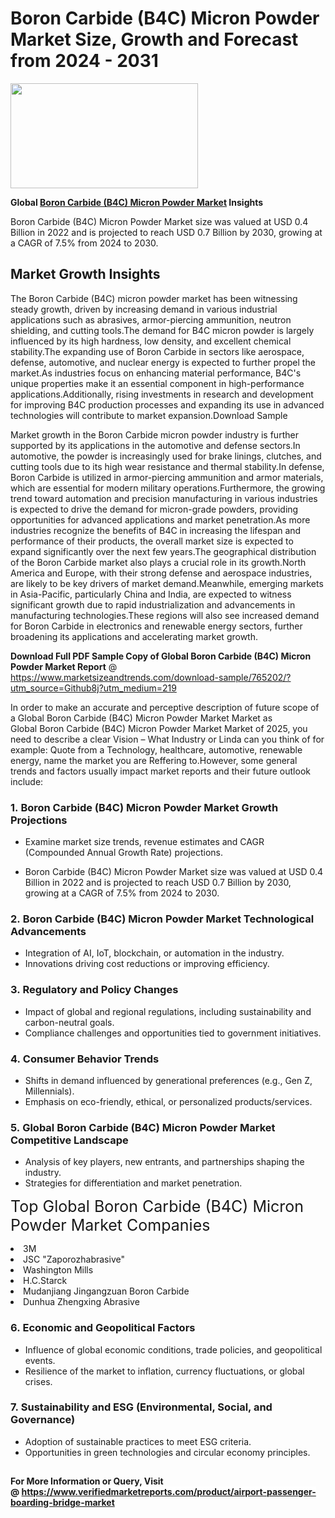 <H1>Boron Carbide (B4C) Micron Powder Market Size, Growth and Forecast from 2024 - 2031</H1><img class="aligncenter size-medium wp-image-584254" src="https://thirdeyenews.in/wp-content/uploads/2024/09/Global-Market-Research-300x168.jpeg" alt="" width="300" height="168" /><p><strong>Global&nbsp;<a href="https://www.marketsizeandtrends.com/download-sample/765202/?utm_source=Github8j?utm_medium=219">Boron Carbide (B4C) Micron Powder Market</a> Insights</strong></p><p>Boron Carbide (B4C) Micron Powder Market size was valued at USD 0.4 Billion in 2022 and is projected to reach USD 0.7 Billion by 2030, growing at a CAGR of 7.5% from 2024 to 2030.</p><p><h2>Market Growth Insights</h2> <p>The Boron Carbide (B4C) micron powder market has been witnessing steady growth, driven by increasing demand in various industrial applications such as abrasives, armor-piercing ammunition, neutron shielding, and cutting tools.The demand for B4C micron powder is largely influenced by its high hardness, low density, and excellent chemical stability.The expanding use of Boron Carbide in sectors like aerospace, defense, automotive, and nuclear energy is expected to further propel the market.As industries focus on enhancing material performance, B4C's unique properties make it an essential component in high-performance applications.Additionally, rising investments in research and development for improving B4C production processes and expanding its use in advanced technologies will contribute to market expansion.Download Sample</p> <p>Market growth in the Boron Carbide micron powder industry is further supported by its applications in the automotive and defense sectors.In automotive, the powder is increasingly used for brake linings, clutches, and cutting tools due to its high wear resistance and thermal stability.In defense, Boron Carbide is utilized in armor-piercing ammunition and armor materials, which are essential for modern military operations.Furthermore, the growing trend toward automation and precision manufacturing in various industries is expected to drive the demand for micron-grade powders, providing opportunities for advanced applications and market penetration.As more industries recognize the benefits of B4C in increasing the lifespan and performance of their products, the overall market size is expected to expand significantly over the next few years.The geographical distribution of the Boron Carbide market also plays a crucial role in its growth.North America and Europe, with their strong defense and aerospace industries, are likely to be key drivers of market demand.Meanwhile, emerging markets in Asia-Pacific, particularly China and India, are expected to witness significant growth due to rapid industrialization and advancements in manufacturing technologies.These regions will also see increased demand for Boron Carbide in electronics and renewable energy sectors, further broadening its applications and accelerating market growth.</p> <p></p><p><span class=""><strong>Download Full PDF Sample Copy of Global Boron Carbide (B4C) Micron Powder Market Report</strong> @ <a href="https://www.marketsizeandtrends.com/download-sample/765202/?utm_source=Github8j?utm_medium=219" target="_blank">https://www.marketsizeandtrends.com/download-sample/765202/?utm_source=Github8j?utm_medium=219</a></span></p><p>In order to make an accurate and perceptive description of future scope of a Global&nbsp;Boron Carbide (B4C) Micron Powder Market Market as Global&nbsp;Boron Carbide (B4C) Micron Powder Market Market of 2025, you need to describe a clear Vision &ndash; What Industry or Linda can you think of for example: Quote from a Technology, healthcare, automotive, renewable energy, name the market you are Reffering to.However, some general trends and factors usually impact market reports and their future outlook include:</p><h3>1.&nbsp;<strong>Boron Carbide (B4C) Micron Powder Market Growth Projections</strong></h3><ul><li>Examine market size trends, revenue estimates and CAGR (Compounded Annual Growth Rate) projections.</li><li><p>Boron Carbide (B4C) Micron Powder Market size was valued at USD 0.4 Billion in 2022 and is projected to reach USD 0.7 Billion by 2030, growing at a CAGR of 7.5% from 2024 to 2030.</p></li></ul><h3>2.&nbsp;<strong>Boron Carbide (B4C) Micron Powder Market Technological Advancements</strong></h3><ul><li>Integration of AI, IoT, blockchain, or automation in the industry.</li><li>Innovations driving cost reductions or improving efficiency.</li></ul><h3>3.&nbsp;<strong>Regulatory and Policy Changes</strong></h3><ul><li>Impact of global and regional regulations, including sustainability and carbon-neutral goals.</li><li>Compliance challenges and opportunities tied to government initiatives.</li></ul><h3>4.&nbsp;<strong>Consumer Behavior Trends</strong></h3><ul><li>Shifts in demand influenced by generational preferences (e.g., Gen Z, Millennials).</li><li>Emphasis on eco-friendly, ethical, or personalized products/services.</li></ul><h3>5.&nbsp;<strong>Global Boron Carbide (B4C) Micron Powder Market Competitive Landscape</strong></h3><ul><li>Analysis of key players, new entrants, and partnerships shaping the industry.</li><li>Strategies for differentiation and market penetration.</li></ul><p data-pm-slice="1 1 []"><span style="color: inherit; font-family: inherit; font-size: 25px;">Top Global Boron Carbide (B4C) Micron Powder Market Companies</span></p><div class="" data-test-id=""><p><li>3M</li><li> JSC "Zaporozhabrasive"</li><li> Washington Mills</li><li> H.C.Starck</li><li> Mudanjiang Jingangzuan Boron Carbide</li><li> Dunhua Zhengxing Abrasive</li></p></div><h3>6.&nbsp;<strong>Economic and Geopolitical Factors</strong></h3><ul><li>Influence of global economic conditions, trade policies, and geopolitical events.</li><li>Resilience of the market to inflation, currency fluctuations, or global crises.</li></ul><h3>7.&nbsp;<strong>Sustainability and ESG (Environmental, Social, and Governance)</strong></h3><ul><li>Adoption of sustainable practices to meet ESG criteria.</li><li>Opportunities in green technologies and circular economy principles.</li></ul><h2><strong style="font-size: 14px;">For More Information or Query, Visit @&nbsp;</strong><a style="background-color: #ffffff; font-size: 14px;" href="https://www.marketsizeandtrends.com/report/boron-carbide-b4c-micron-powder-market/" target="_blank">https://www.verifiedmarketreports.com/product/airport-passenger-boarding-bridge-market</a></h2>